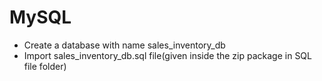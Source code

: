 # MySQL

* Create a database with name sales_inventory_db
* Import sales_inventory_db.sql file(given inside the zip package in SQL file folder)
